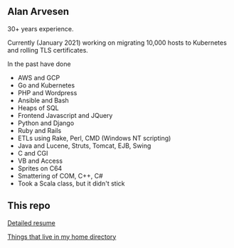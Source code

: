 ## Alan Arvesen

30+ years experience.

Currently (January 2021) working on migrating 10,000 hosts to Kubernetes and rolling TLS certificates.

In the past have done

- AWS and GCP
- Go and Kubernetes
- PHP and Wordpress
- Ansible and Bash
- Heaps of SQL
- Frontend Javascript and JQuery
- Python and Django
- Ruby and Rails
- ETLs using Rake, Perl, CMD (Windows NT scripting)
- Java and Lucene, Struts, Tomcat, EJB, Swing
- C and CGI
- VB and Access
- Sprites on C64
- Smattering of COM, C++, C#
- Took a Scala class, but it didn't stick

## This repo

[Detailed resume](RESUME.md)

[Things that live in my home directory](home)
